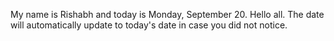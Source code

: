 My name is Rishabh and today is Monday, September 20. Hello all. The date will automatically update to today's date in case you did not notice.
